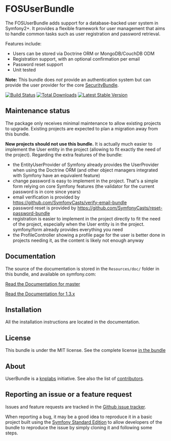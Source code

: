FOSUserBundle
=============

The FOSUserBundle adds support for a database-backed user system in Symfony2+.
It provides a flexible framework for user management that aims to handle
common tasks such as user registration and password retrieval.

Features include:

- Users can be stored via Doctrine ORM or MongoDB/CouchDB ODM
- Registration support, with an optional confirmation per email
- Password reset support
- Unit tested

**Note:** This bundle does *not* provide an authentication system but can
provide the user provider for the core [SecurityBundle](https://symfony.com/doc/current/book/security.html).

[![Build Status](https://github.com/FriendsOfSymfony/FOSUserBundle/workflows/CI/badge.svg?branch=master)](https://github.com/FriendsOfSymfony/FOSUserBundle/actions?query=workflow%3ACI+branch%3Amaster) [![Total Downloads](https://poser.pugx.org/friendsofsymfony/user-bundle/downloads.svg)](https://packagist.org/packages/friendsofsymfony/user-bundle) [![Latest Stable Version](https://poser.pugx.org/friendsofsymfony/user-bundle/v/stable.svg)](https://packagist.org/packages/friendsofsymfony/user-bundle)

Maintenance status
------------------

The package only receives minimal maintenance to allow existing projects to upgrade. Existing projects are expected to plan a migration away from this bundle.

**New projects should not use this bundle.** It is actually much easier to implement the User entity in the project (allowing to fit exactly the need of the project). Regarding the extra features of the bundle:

- the EntityUserProvider of Symfony already provides the UserProvider when using the Doctrine ORM (and other object managers integrated with Symfony have an equivalent feature)
- change password is easy to implement in the project. That's a simple form relying on core Symfony features (the validator for the current password is in core since years)
- email verification is provided by https://github.com/SymfonyCasts/verify-email-bundle
- password reset is provided by https://github.com/SymfonyCasts/reset-password-bundle
- registration is easier to implement in the project directly to fit the need of the project, especially when the User entity is in the project. symfony/form already provides everything you need
- the ProfileController showing a profile page for the user is better done in projects needing it, as the content is likely not enough anyway

Documentation
-------------

The source of the documentation is stored in the `Resources/doc/` folder
in this bundle, and available on symfony.com:

[Read the Documentation for master](https://symfony.com/doc/master/bundles/FOSUserBundle/index.html)

[Read the Documentation for 1.3.x](https://symfony.com/doc/1.3.x/bundles/FOSUserBundle/index.html)

Installation
------------

All the installation instructions are located in the documentation.

License
-------

This bundle is under the MIT license. See the complete license [in the bundle](LICENSE)

About
-----

UserBundle is a [knplabs](https://github.com/knplabs) initiative.
See also the list of [contributors](https://github.com/FriendsOfSymfony/FOSUserBundle/contributors).

Reporting an issue or a feature request
---------------------------------------

Issues and feature requests are tracked in the [Github issue tracker](https://github.com/FriendsOfSymfony/FOSUserBundle/issues).

When reporting a bug, it may be a good idea to reproduce it in a basic project
built using the [Symfony Standard Edition](https://github.com/symfony/symfony-standard)
to allow developers of the bundle to reproduce the issue by simply cloning it
and following some steps.
